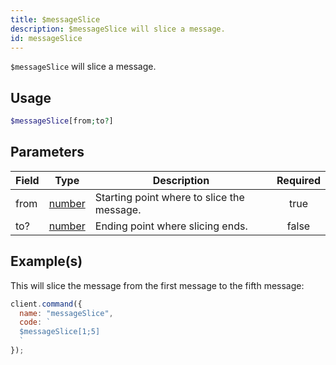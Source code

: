 ```yaml
---
title: $messageSlice
description: $messageSlice will slice a message.
id: messageSlice
---
```


`$messageSlice` will slice a message.

## Usage

```php
$messageSlice[from;to?]
```

## Parameters

| Field | Type                                                                                              | Description                                | Required |
| ----- | ------------------------------------------------------------------------------------------------- | ------------------------------------------ | :------: |
| from  | [number](https://developer.mozilla.org/en-US/docs/Web/JavaScript/Reference/Global_Objects/Number) | Starting point where to slice the message. |   true   |
| to?   | [number](https://developer.mozilla.org/en-US/docs/Web/JavaScript/Reference/Global_Objects/Number) | Ending point where slicing ends.           |  false   |

## Example(s)

This will slice the message from the first message to the fifth message:

```javascript
client.command({
  name: "messageSlice",
  code: `
  $messageSlice[1;5]
  `
});
```
